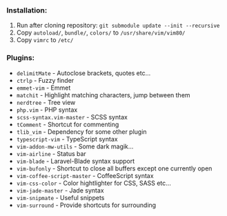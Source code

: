 ### Installation:
1. Run after cloning repository: ```git submodule update --init --recursive```
2. Copy ```autoload/```, ```bundle/```, ```colors/``` to ```/usr/share/vim/vim80/```
3. Copy ```vimrc``` to ```/etc/```

### Plugins:
+ `delimitMate` - Autoclose brackets, quotes etc...
+ `ctrlp` - Fuzzy finder
+ `emmet-vim` - Emmet
+ `matchit` - Highlight matching characters, jump between them
+ `nerdtree` - Tree view
+ `php.vim` - PHP syntax
+ `scss-syntax.vim-master` - SCSS syntax
+ `tComment` - Shortcut for commenting
+ `tlib_vim` - Dependency for some other plugin
+ `typescript-vim` - TypeScript syntax
+ `vim-addon-mw-utils` - Some dark magik...
+ `vim-airline` - Status bar
+ `vim-blade` - Laravel-Blade syntax support
+ `vim-bufonly` - Shortcut to close all buffers except one currently open
+ `vim-coffee-script-master` - CoffeeScript syntax
+ `vim-css-color` - Color hightlighter for CSS, SASS etc...
+ `vim-jade-master` - Jade syntax 
+ `vim-snipmate` - Useful snippets
+ `vim-surround` - Provide shortcuts for surrounding
